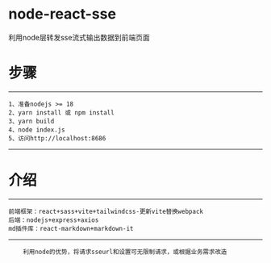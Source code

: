 # node-react-sse
利用node层转发sse流式输出数据到前端页面

# 步骤
***
	1、准备nodejs >= 18
	2、yarn install 或 npm install
	3、yarn build
	4、node index.js
	5、访问http://localhost:8686
***

# 介绍
***
	前端框架：react+sass+vite+tailwindcss-更新vite替换webpack
	后端：nodejs+express+axios
	md插件库：react-markdown+markdown-it	
***

```
	利用node的优势，将请求sseurl和设置可无限制请求，或根据业务需求改造	
```